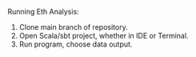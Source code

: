 Running Eth Analysis:

1. Clone main branch of repository.
2. Open Scala/sbt project, whether in IDE or Terminal.
3. Run program, choose data output.
